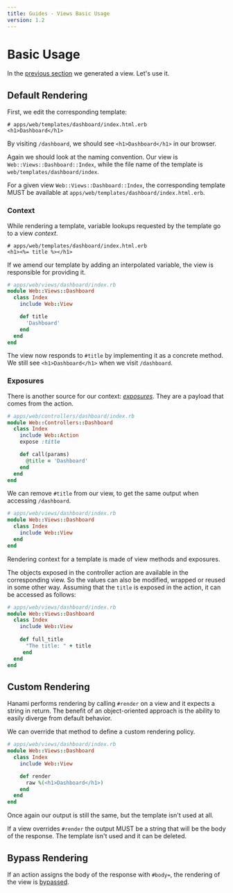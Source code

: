 ```yaml
---
title: Guides - Views Basic Usage
version: 1.2
---
```


# Basic Usage

In the [previous section](/guides/1.1/views/overview) we generated a view. Let's use it.

## Default Rendering

First, we edit the corresponding template:

```erb
# apps/web/templates/dashboard/index.html.erb
<h1>Dashboard</h1>
```

By visiting `/dashboard`, we should see `<h1>Dashboard</h1>` in our browser.

Again we should look at the naming convention.
Our view is `Web::Views::Dashboard::Index`, while the file name of the template is `web/templates/dashboard/index`.

<p class="convention">
  For a given view <code>Web::Views::Dashboard::Index</code>, the corresponding template MUST be available at <code>apps/web/templates/dashboard/index.html.erb</code>.
</p>

### Context

While rendering a template, variable lookups requested by the template go to a view _context_.

```erb
# apps/web/templates/dashboard/index.html.erb
<h1><%= title %></h1>
```

If we amend our template by adding an interpolated variable, the view is responsible for providing it.

```ruby
# apps/web/views/dashboard/index.rb
module Web::Views::Dashboard
  class Index
    include Web::View

    def title
      'Dashboard'
    end
  end
end
```

The view now responds to `#title` by implementing it as a concrete method.
We still see `<h1>Dashboard</h1>` when we visit `/dashboard`.

### Exposures

There is another source for our context: [_exposures_](/guides/1.1/actions/exposures).
They are a payload that comes from the action.

```ruby
# apps/web/controllers/dashboard/index.rb
module Web::Controllers::Dashboard
  class Index
    include Web::Action
    expose :title

    def call(params)
      @title = 'Dashboard'
    end
  end
end
```

We can remove `#title` from our view, to get the same output when accessing `/dashboard`.

```ruby
# apps/web/views/dashboard/index.rb
module Web::Views::Dashboard
  class Index
    include Web::View
  end
end
```

<p class="notice">
Rendering context for a template is made of view methods and exposures.
</p>

The objects exposed in the controller action are available in the corresponding view. So the values 
can also be modified, wrapped or reused in some other way. Assuming that the `title` is exposed
in the action, it can be accessed as follows:

```ruby
# apps/web/views/dashboard/index.rb
module Web::Views::Dashboard
  class Index
    include Web::View
    
    def full_title
      "The title: " + title
     end
  end
end
```

## Custom Rendering

Hanami performs rendering by calling `#render` on a view and it expects a string in return.
The benefit of an object-oriented approach is the ability to easily diverge from default behavior.

We can override that method to define a custom rendering policy.

```ruby
# apps/web/views/dashboard/index.rb
module Web::Views::Dashboard
  class Index
    include Web::View

    def render
      raw %(<h1>Dashboard</h1>)
    end
  end
end
```

Once again our output is still the same, but the template isn't used at all.

<p class="convention">
If a view overrides <code>#render</code> the output MUST be a string that will be the body of the response.
The template isn't used and it can be deleted.
</p>

## Bypass Rendering

If an action assigns the body of the response with `#body=`, the rendering of the view is [bypassed](/guides/1.1/actions/basic-usage).

